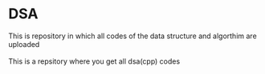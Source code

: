 # DSA
This is repository in which all codes of the data structure and algorthim are uploaded <br><br>
This is a repsitory where you get all dsa(cpp) codes 
